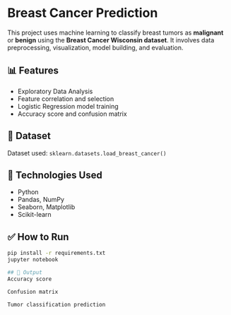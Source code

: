 # Breast Cancer Prediction

This project uses machine learning to classify breast tumors as **malignant** or **benign** using the **Breast Cancer Wisconsin dataset**. It involves data preprocessing, visualization, model building, and evaluation.

## 📊 Features
- Exploratory Data Analysis
- Feature correlation and selection
- Logistic Regression model training
- Accuracy score and confusion matrix

## 📁 Dataset
Dataset used: `sklearn.datasets.load_breast_cancer()`

## 🔧 Technologies Used
- Python
- Pandas, NumPy
- Seaborn, Matplotlib
- Scikit-learn

## ✅ How to Run
```bash
pip install -r requirements.txt
jupyter notebook

## 📌 Output
Accuracy score

Confusion matrix

Tumor classification prediction


